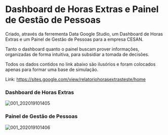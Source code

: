 # Dashboard de Horas Extras e Painel de Gestão de Pessoas

Criado, através da ferrementa Data Google Studio, um Dashboard de Horas Extras e um Painel de Gestão de Pessoas para a empresa CESAN.

Tanto o dashboard quanto o painel buscam prover informações, organizadas de forma intuitiva, para subsidiar a tomada de decisões.

Todos os dados contidos no link abaixo são ilusórios e foram colocados apenas para formar uma base de simulação.

Link: https://sites.google.com/view/relatoriohorasextrasteste/home

### Dashboard de Horas Extras

![001_202019101405](https://user-images.githubusercontent.com/36538143/96493654-9cdbce80-121b-11eb-93ce-ee4d9c27ba35.JPG)

### Painel de Gestão de Pessoas

![001_202019101406](https://user-images.githubusercontent.com/36538143/96493894-f3e1a380-121b-11eb-95c1-b0acb8b54034.JPG)


